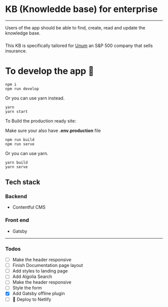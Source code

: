 # KB (Knowledde base) for enterprise

---
Users of the app should be able to find, create, read and update the knowledge base.

###
This KB is specifically tailored for [Unum](https://en.wikipedia.org/wiki/Unum) an S&P 500 company that sells insurance.
# To develop the app 🚀
 ```
npm i
npm run develop
 ```
 Or you can use yarn instead.
 ```
yarn
yarn start
 ```

 To Build the production ready site:

 Make sure your also have **.env.production** file
  ```
npm run build
npm run serve
 ```
Or you can use yarn.
 ```
yarn build
yarn serve
 ```

## Tech stack

### Backend
 - Contentful CMS

### Front end
- Gatsby


---

### Todos

- [ ] Make the header responsive
- [ ] Finish Documentation page layout
- [ ] Add styles to landing page
- [ ] Add Algolia Search
- [ ] Make the header responsive
- [ ] Style the form
- [x] Add Gatsby offline plugin
- [ ]  🚀 Deploy to  Netlify